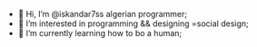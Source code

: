 - 👋 Hi, I’m @iskandar7ss algerian programmer;
- 👀 I’m interested in programming && designing =social design;
- 🌱 I’m currently learning  how to bo a human;

